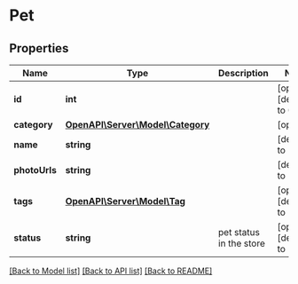 # Pet

## Properties
Name | Type | Description | Notes
------------ | ------------- | ------------- | -------------
**id** | **int** |  | [optional] [default to 0]
**category** | [**OpenAPI\Server\Model\Category**](Category.md) |  | [optional] 
**name** | **string** |  | [default to ""]
**photoUrls** | **string** |  | [default to []]
**tags** | [**OpenAPI\Server\Model\Tag**](Tag.md) |  | [optional] [default to []]
**status** | **string** | pet status in the store | [optional] [default to ""]

[[Back to Model list]](../README.md#documentation-for-models) [[Back to API list]](../README.md#documentation-for-api-endpoints) [[Back to README]](../README.md)


